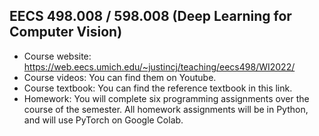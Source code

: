 ## EECS 498.008 / 598.008 (Deep Learning for Computer Vision)
- Course website: https://web.eecs.umich.edu/~justincj/teaching/eecs498/WI2022/
- Course videos: You can find them on Youtube.
- Course textbook: You can find the reference textbook in this link.
- Homework: You will complete six programming assignments over the course of the semester. All homework assignments will be in Python, and will use PyTorch on Google Colab.